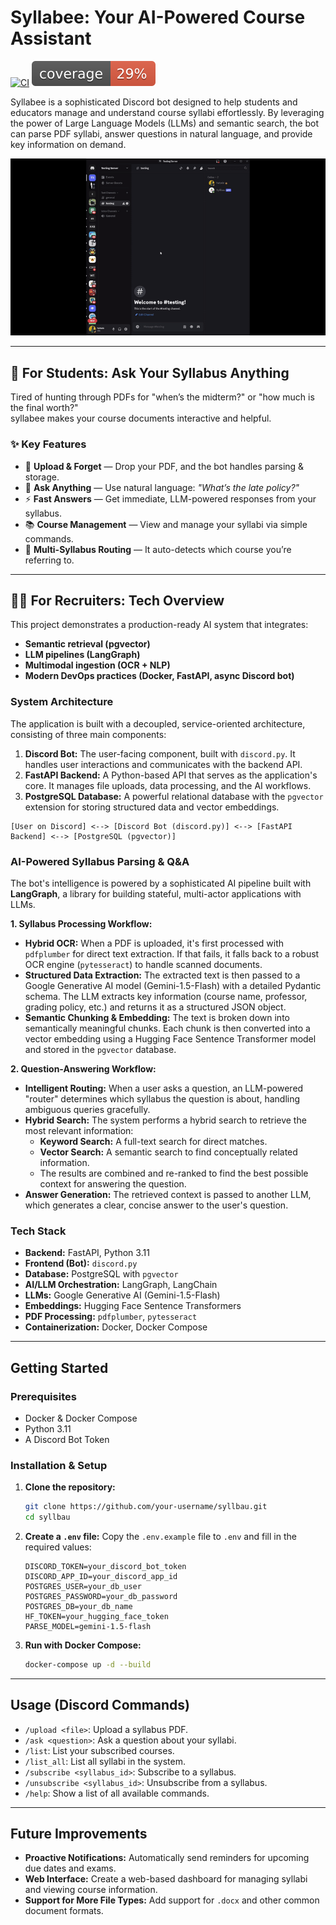 # Syllabee: Your AI-Powered Course Assistant

<!-- Note: Please replace <OWNER> and <REPO> with your GitHub username and repository name. -->
[![CI](https://github.com/hetyug04/syllabee/actions/workflows/ci.yml/badge.svg)](https://github.com/hetyug04/syllabee/actions/workflows/ci.yml)
[![Coverage](./badges/coverage.svg)](https://github.com/hetyug04/syllabee/actions/workflows/ci.yml)

Syllabee is a sophisticated Discord bot designed to help students and educators manage and understand course syllabi effortlessly. By leveraging the power of Large Language Models (LLMs) and semantic search, the bot can parse PDF syllabi, answer questions in natural language, and provide key information on demand.

![Syllabee](SyllabeeDemoGif.gif)

---

## 🤖 For Students: Ask Your Syllabus Anything

Tired of hunting through PDFs for "when’s the midterm?" or "how much is the final worth?"  
syllabee makes your course documents interactive and helpful.

### ✨ Key Features
- 📎 **Upload & Forget** — Drop your PDF, and the bot handles parsing & storage.
- 🧠 **Ask Anything** — Use natural language: *"What’s the late policy?"*
- ⚡ **Fast Answers** — Get immediate, LLM-powered responses from your syllabus.
- 📚 **Course Management** — View and manage your syllabi via simple commands.
- 🔀 **Multi-Syllabus Routing** — It auto-detects which course you’re referring to.

---

## 🧑‍💻 For Recruiters: Tech Overview

This project demonstrates a production-ready AI system that integrates:
- **Semantic retrieval (pgvector)**  
- **LLM pipelines (LangGraph)**  
- **Multimodal ingestion (OCR + NLP)**  
- **Modern DevOps practices (Docker, FastAPI, async Discord bot)**

### System Architecture

The application is built with a decoupled, service-oriented architecture, consisting of three main components:

1.  **Discord Bot:** The user-facing component, built with `discord.py`. It handles user interactions and communicates with the backend API.
2.  **FastAPI Backend:** A Python-based API that serves as the application's core. It manages file uploads, data processing, and the AI workflows.
3.  **PostgreSQL Database:** A powerful relational database with the `pgvector` extension for storing structured data and vector embeddings.

```
[User on Discord] <--> [Discord Bot (discord.py)] <--> [FastAPI Backend] <--> [PostgreSQL (pgvector)]
```

### AI-Powered Syllabus Parsing & Q&A

The bot's intelligence is powered by a sophisticated AI pipeline built with **LangGraph**, a library for building stateful, multi-actor applications with LLMs.

**1. Syllabus Processing Workflow:**

*   **Hybrid OCR:** When a PDF is uploaded, it's first processed with `pdfplumber` for direct text extraction. If that fails, it falls back to a robust OCR engine (`pytesseract`) to handle scanned documents.
*   **Structured Data Extraction:** The extracted text is then passed to a Google Generative AI model (Gemini-1.5-Flash) with a detailed Pydantic schema. The LLM extracts key information (course name, professor, grading policy, etc.) and returns it as a structured JSON object.
*   **Semantic Chunking & Embedding:** The text is broken down into semantically meaningful chunks. Each chunk is then converted into a vector embedding using a Hugging Face Sentence Transformer model and stored in the `pgvector` database.

**2. Question-Answering Workflow:**

*   **Intelligent Routing:** When a user asks a question, an LLM-powered "router" determines which syllabus the question is about, handling ambiguous queries gracefully.
*   **Hybrid Search:** The system performs a hybrid search to retrieve the most relevant information:
    *   **Keyword Search:** A full-text search for direct matches.
    *   **Vector Search:** A semantic search to find conceptually related information.
    *   The results are combined and re-ranked to find the best possible context for answering the question.
*   **Answer Generation:** The retrieved context is passed to another LLM, which generates a clear, concise answer to the user's question.

### Tech Stack

*   **Backend:** FastAPI, Python 3.11
*   **Frontend (Bot):** `discord.py`
*   **Database:** PostgreSQL with `pgvector`
*   **AI/LLM Orchestration:** LangGraph, LangChain
*   **LLMs:** Google Generative AI (Gemini-1.5-Flash)
*   **Embeddings:** Hugging Face Sentence Transformers
*   **PDF Processing:** `pdfplumber`, `pytesseract`
*   **Containerization:** Docker, Docker Compose

---

## Getting Started

### Prerequisites

*   Docker & Docker Compose
*   Python 3.11
*   A Discord Bot Token

### Installation & Setup

1.  **Clone the repository:**
    ```bash
    git clone https://github.com/your-username/syllbau.git
    cd syllbau
    ```

2.  **Create a `.env` file:**
    Copy the `.env.example` file to `.env` and fill in the required values:
    ```
    DISCORD_TOKEN=your_discord_bot_token
    DISCORD_APP_ID=your_discord_app_id
    POSTGRES_USER=your_db_user
    POSTGRES_PASSWORD=your_db_password
    POSTGRES_DB=your_db_name
    HF_TOKEN=your_hugging_face_token
    PARSE_MODEL=gemini-1.5-flash
    ```

3.  **Run with Docker Compose:**
    ```bash
    docker-compose up -d --build
    ```

---

## Usage (Discord Commands)

*   `/upload <file>`: Upload a syllabus PDF.
*   `/ask <question>`: Ask a question about your syllabi.
*   `/list`: List your subscribed courses.
*   `/list_all`: List all syllabi in the system.
*   `/subscribe <syllabus_id>`: Subscribe to a syllabus.
*   `/unsubscribe <syllabus_id>`: Unsubscribe from a syllabus.
*   `/help`: Show a list of all available commands.

---

## Future Improvements

*   **Proactive Notifications:** Automatically send reminders for upcoming due dates and exams.
*   **Web Interface:** Create a web-based dashboard for managing syllabi and viewing course information.
*   **Support for More File Types:** Add support for `.docx` and other common document formats.
